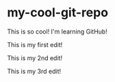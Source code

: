 # my-cool-git-repo
This is so cool! I'm learning GitHub!

This is my first edit!

This is my 2nd edit!

This is my 3rd edit!
